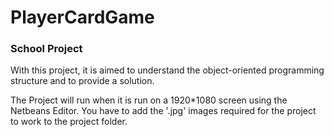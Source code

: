 # PlayerCardGame
### School Project

With this project, it is aimed to understand the object-oriented programming structure and to provide a solution.

The Project will run when it is run on a 1920*1080 screen using the Netbeans Editor. You have to add the '.jpg' images required for the project to work to the project folder.
